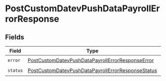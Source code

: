 # PostCustomDatevPushDataPayrollErrorResponse


## Fields

| Field                                                                                                                         | Type                                                                                                                          | Required                                                                                                                      | Description                                                                                                                   |
| ----------------------------------------------------------------------------------------------------------------------------- | ----------------------------------------------------------------------------------------------------------------------------- | ----------------------------------------------------------------------------------------------------------------------------- | ----------------------------------------------------------------------------------------------------------------------------- |
| `error`                                                                                                                       | [PostCustomDatevPushDataPayrollErrorResponseError](../../models/shared/postcustomdatevpushdatapayrollerrorresponseerror.md)   | :heavy_check_mark:                                                                                                            | N/A                                                                                                                           |
| `status`                                                                                                                      | [PostCustomDatevPushDataPayrollErrorResponseStatus](../../models/shared/postcustomdatevpushdatapayrollerrorresponsestatus.md) | :heavy_check_mark:                                                                                                            | N/A                                                                                                                           |